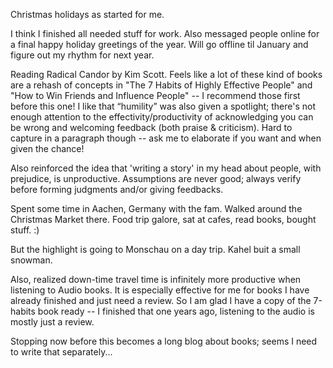 Christmas holidays as started for me.
    
I think I finished all needed stuff for work. Also messaged people online for a final happy holiday greetings of the year. Will go offline til January and figure out my rhythm for next year.
    
Reading Radical Candor by Kim Scott. Feels like a lot of these kind of books are a rehash of concepts in "The 7 Habits of Highly Effective People" and "How to Win Friends and Influence People" -- I recommend those first before this one! I like that “humility” was also given a spotlight; there's not enough attention to the effectivity/productivity of acknowledging you can be wrong and welcoming feedback (both praise & criticism). Hard to capture in a paragraph though -- ask me to elaborate if you want and when given the chance!

Also reinforced the idea that 'writing a story' in my head about people, with prejudice, is unproductive. Assumptions are never good; always verify before forming judgments and/or giving feedbacks.

Spent some time in Aachen, Germany with the fam. Walked around the Christmas Market there. Food trip galore, sat at cafes, read books, bought stuff. :)

But the highlight is going to Monschau on a day trip. Kahel buit a small snowman.

Also, realized down-time travel time is infinitely more productive when listening to Audio books. It is especially effective for me for books I have already finished and just need a review. So I am glad I have a copy of the 7-habits book ready -- I finished that one years ago, listening to the audio is mostly just a review.

Stopping now before this becomes a long blog about books; seems I need to write that separately...
    